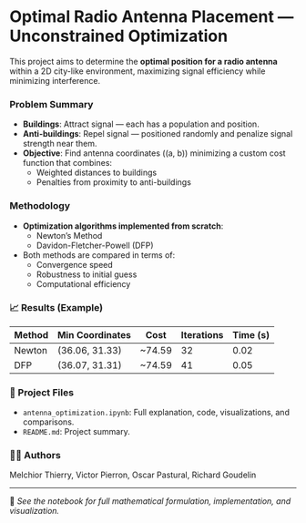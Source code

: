 # Optimal Radio Antenna Placement — Unconstrained Optimization

This project aims to determine the **optimal position for a radio antenna** within a 2D city-like environment, maximizing signal efficiency while minimizing interference.

### Problem Summary

- **Buildings**: Attract signal — each has a population and position.
- **Anti-buildings**: Repel signal — positioned randomly and penalize signal strength near them.
- **Objective**: Find antenna coordinates \((a, b)\) minimizing a custom cost function that combines:
  - Weighted distances to buildings
  - Penalties from proximity to anti-buildings

### Methodology

- **Optimization algorithms implemented from scratch**:
  - Newton’s Method
  - Davidon-Fletcher-Powell (DFP)
- Both methods are compared in terms of:
  - Convergence speed
  - Robustness to initial guess
  - Computational efficiency

### 📈 Results (Example)

| Method | Min Coordinates      | Cost    | Iterations | Time (s) |
|--------|----------------------|---------|------------|----------|
| Newton | (36.06, 31.33)       | ~74.59  | 32         | 0.02     |
| DFP    | (36.07, 31.31)       | ~74.59  | 41         | 0.05     |

### 📁 Project Files

- `antenna_optimization.ipynb`: Full explanation, code, visualizations, and comparisons.
- `README.md`: Project summary.

### 👨‍💻 Authors

Melchior Thierry, Victor Pierron, Oscar Pastural, Richard Goudelin

---

📎 *See the notebook for full mathematical formulation, implementation, and visualization.*
